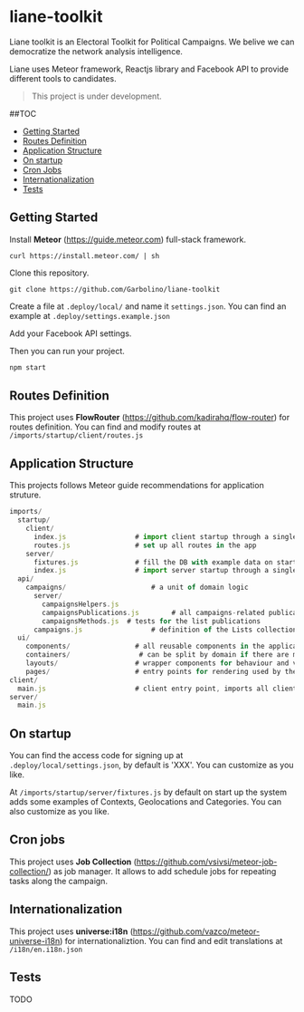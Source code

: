 # liane-toolkit
Liane toolkit is an Electoral Toolkit for Political Campaigns. We belive we can democratize the network analysis intelligence.

Liane uses Meteor framework, Reactjs library and Facebook API to provide different tools to candidates.

> This project is under development.

##TOC

* [Getting Started](#getting-started)
* [Routes Definition](#routes-definition)
* [Application Structure](#application-structure)
* [On startup](#on-startup)
* [Cron Jobs](#cron-jobs)
* [Internationalization](#internationalization)
* [Tests](#tests)

## Getting Started

Install **Meteor** (https://guide.meteor.com) full-stack framework.
~~~shell
curl https://install.meteor.com/ | sh
~~~

Clone this repository.
~~~shell
git clone https://github.com/Garbolino/liane-toolkit
~~~

Create a file at `.deploy/local/` and name it `settings.json`. You can find an example at `.deploy/settings.example.json`

Add your Facebook API settings.

Then you can run your project.

~~~js
npm start
~~~

## Routes Definition

This project uses **FlowRouter** (https://github.com/kadirahq/flow-router) for routes definition. You can find and modify routes at `/imports/startup/client/routes.js`

## Application Structure

This projects follows Meteor guide recommendations for application struture.
~~~js
imports/
  startup/
    client/
      index.js                 # import client startup through a single index entry point
      routes.js                # set up all routes in the app
    server/
      fixtures.js              # fill the DB with example data on startup
      index.js                 # import server startup through a single index entry point
  api/
    campaigns/                     # a unit of domain logic
      server/
        campaignsHelpers.js
        campaignsPublications.js        # all campaigns-related publications
        campaignsMethods.js  # tests for the list publications
      campaigns.js                 # definition of the Lists collection
  ui/
    components/                # all reusable components in the application
    containers/                 # can be split by domain if there are many
    layouts/                   # wrapper components for behaviour and visuals
    pages/                     # entry points for rendering used by the router
client/
  main.js                      # client entry point, imports all client code
server/
  main.js
~~~

## On startup

You can find the access code for signing up at `.deploy/local/settings.json`, by default is 'XXX'. You can customize as you like.

At `/imports/startup/server/fixtures.js` by default on start up the system adds some examples of Contexts, Geolocations and Categories. You can also customize as you like.

## Cron jobs

This project uses **Job Collection** (https://github.com/vsivsi/meteor-job-collection/) as job manager. It allows to add schedule jobs for repeating tasks along the campaign.

## Internationalization

This project uses **universe:i18n** (https://github.com/vazco/meteor-universe-i18n) for internationaliztion. You can find and edit translations at `/i18n/en.i18n.json`

## Tests

TODO
